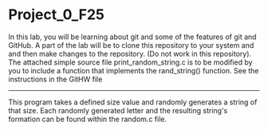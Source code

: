 # Project_0_F25
In this lab, you will be learning about git and some of the features of git and GitHub. A part of the lab will be to clone this repository to your system and and then make changes to the repository. (Do not work in this repository). The attached simple source file print_random_string.c is to be modified by you to include a function that implements the rand_string() function. See the instructions in the GitHW file  
  
---
  

This program takes a defined size value and randomly generates a string of that size. Each randomly generated letter and the resulting string's formation can be found within the random.c file.